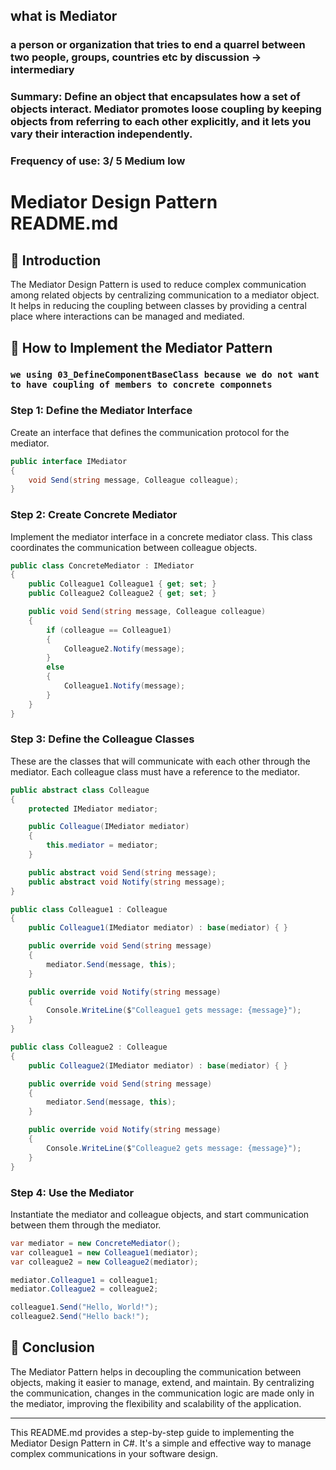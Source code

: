 ﻿## what is Mediator
### a person or organization that tries to end a quarrel between two people, groups, countries etc by discussion  →  intermediary 
 
 
### Summary:  Define an object that encapsulates how a set of objects interact. Mediator promotes loose coupling by keeping objects  from referring  to each other explicitly, and it lets you vary their interaction independently.


### Frequency of use: 3/ 5 Medium low


 # Mediator Design Pattern README.md

## 📘 Introduction
The Mediator Design Pattern is used to reduce complex communication among related objects by centralizing communication to a mediator object. It helps in reducing the coupling between classes by providing a central place where interactions can be managed and mediated.

## 🚀 How to Implement the Mediator Pattern

### `we using 03_DefineComponentBaseClass because we do not want to have coupling of members to concrete componnets`

### Step 1: Define the Mediator Interface
Create an interface that defines the communication protocol for the mediator.

```csharp
public interface IMediator
{
    void Send(string message, Colleague colleague);
}
```

### Step 2: Create Concrete Mediator
Implement the mediator interface in a concrete mediator class. This class coordinates the communication between colleague objects.

```csharp
public class ConcreteMediator : IMediator
{
    public Colleague1 Colleague1 { get; set; }
    public Colleague2 Colleague2 { get; set; }

    public void Send(string message, Colleague colleague)
    {
        if (colleague == Colleague1)
        {
            Colleague2.Notify(message);
        }
        else
        {
            Colleague1.Notify(message);
        }
    }
}
```

### Step 3: Define the Colleague Classes
These are the classes that will communicate with each other through the mediator. Each colleague class must have a reference to the mediator.

```csharp
public abstract class Colleague
{
    protected IMediator mediator;

    public Colleague(IMediator mediator)
    {
        this.mediator = mediator;
    }

    public abstract void Send(string message);
    public abstract void Notify(string message);
}

public class Colleague1 : Colleague
{
    public Colleague1(IMediator mediator) : base(mediator) { }

    public override void Send(string message)
    {
        mediator.Send(message, this);
    }

    public override void Notify(string message)
    {
        Console.WriteLine($"Colleague1 gets message: {message}");
    }
}

public class Colleague2 : Colleague
{
    public Colleague2(IMediator mediator) : base(mediator) { }

    public override void Send(string message)
    {
        mediator.Send(message, this);
    }

    public override void Notify(string message)
    {
        Console.WriteLine($"Colleague2 gets message: {message}");
    }
}
```

### Step 4: Use the Mediator
Instantiate the mediator and colleague objects, and start communication between them through the mediator.

```csharp
var mediator = new ConcreteMediator();
var colleague1 = new Colleague1(mediator);
var colleague2 = new Colleague2(mediator);

mediator.Colleague1 = colleague1;
mediator.Colleague2 = colleague2;

colleague1.Send("Hello, World!");
colleague2.Send("Hello back!");
```

## 🌟 Conclusion
The Mediator Pattern helps in decoupling the communication between objects, making it easier to manage, extend, and maintain. By centralizing the communication, changes in the communication logic are made only in the mediator, improving the flexibility and scalability of the application.

---

This README.md provides a step-by-step guide to implementing the Mediator Design Pattern in C#. It's a simple and effective way to manage complex communications in your software design.
